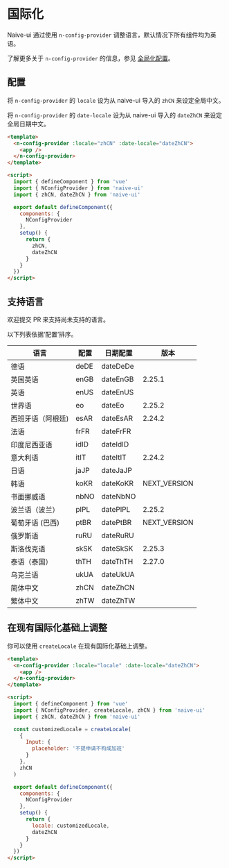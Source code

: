 <!--anchor:on-->

# 国际化

Naive-ui 通过使用 `n-config-provider` 调整语言，默认情况下所有组件均为英语。

了解更多关于 `n-config-provider` 的信息，参见 [全局化配置](../components/config-provider)。

## 配置

将 `n-config-provider` 的 `locale` 设为从 naive-ui 导入的 `zhCN` 来设定全局中文。

将 `n-config-provider` 的 `date-locale` 设为从 naive-ui 导入的 `dateZhCN` 来设定全局日期中文。

```html
<template>
  <n-config-provider :locale="zhCN" :date-locale="dateZhCN">
    <app />
  </n-config-provider>
</template>

<script>
  import { defineComponent } from 'vue'
  import { NConfigProvider } from 'naive-ui'
  import { zhCN, dateZhCN } from 'naive-ui'

  export default defineComponent({
    components: {
      NConfigProvider
    },
    setup() {
      return {
        zhCN,
        dateZhCN
      }
    }
  })
</script>
```

## 支持语言

欢迎提交 PR 来支持尚未支持的语言。

以下列表依据‘配置’排序。

| 语言              | 配置 | 日期配置 | 版本         |
| ----------------- | ---- | -------- | ------------ |
| 德语              | deDE | dateDeDe |              |
| 英国英语          | enGB | dateEnGB | 2.25.1       |
| 英语              | enUS | dateEnUS |              |
| 世界语            | eo   | dateEo   | 2.25.2       |
| 西班牙语（阿根廷) | esAR | dateEsAR | 2.24.2       |
| 法语              | frFR | dateFrFR |              |
| 印度尼西亚语      | idID | dateIdID |              |
| 意大利语          | itIT | dateItIT | 2.24.2       |
| 日语              | jaJP | dateJaJP |              |
| 韩语              | koKR | dateKoKR | NEXT_VERSION |
| 书面挪威语        | nbNO | dateNbNO |              |
| 波兰语（波兰）    | plPL | datePlPL | 2.25.2       |
| 葡萄牙语 (巴西)   | ptBR | datePtBR | NEXT_VERSION |
| 俄罗斯语          | ruRU | dateRuRU |              |
| 斯洛伐克语        | skSK | dateSkSK | 2.25.3       |
| 泰语（泰国）      | thTH | dateThTH | 2.27.0       |
| 乌克兰语          | ukUA | dateUkUA |              |
| 简体中文          | zhCN | dateZhCN |              |
| 繁体中文          | zhTW | dateZhTW |              |

## 在现有国际化基础上调整

你可以使用 `createLocale` 在现有国际化基础上调整。

```html
<template>
  <n-config-provider :locale="locale" :date-locale="dateZhCN">
    <app />
  </n-config-provider>
</template>

<script>
  import { defineComponent } from 'vue'
  import { NConfigProvider, createLocale, zhCN } from 'naive-ui'
  import { zhCN, dateZhCN } from 'naive-ui'

  const customizedLocale = createLocale(
    {
      Input: {
        placeholder: '不提申请不构成加班'
      }
    },
    zhCN
  )

  export default defineComponent({
    components: {
      NConfigProvider
    },
    setup() {
      return {
        locale: customizedLocale,
        dateZhCN
      }
    }
  })
</script>
```
